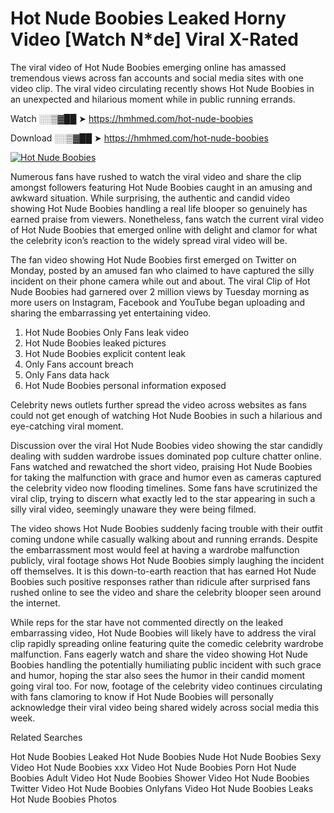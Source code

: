 ﻿# Hot Nude Boobies Leaked Horny Video [Watch N*de] Viral X-Rated

The viral video of ﻿Hot Nude Boobies emerging online has amassed tremendous views across fan accounts and social media sites with one video clip. The viral video circulating recently shows ﻿Hot Nude Boobies in an unexpected and hilarious moment while in public running errands. 

Watch ░░▒▓██ ➤ https://hmhmed.com/hot-nude-boobies

Download ░░▒▓██ ➤ https://hmhmed.com/hot-nude-boobies

[![Hot Nude Boobies](https://i.imgur.com/dJHk4Zq.gif)](https://hmhmed.com/hot-nude-boobies)

Numerous fans have rushed to watch the viral video and share the clip amongst followers featuring ﻿Hot Nude Boobies caught in an amusing and awkward situation. While surprising, the authentic and candid video showing ﻿Hot Nude Boobies handling a real life blooper so genuinely has earned praise from viewers. Nonetheless, fans watch the current viral video of ﻿Hot Nude Boobies that emerged online with delight and clamor for what the celebrity icon’s reaction to the widely spread viral video will be.

The fan video showing ﻿Hot Nude Boobies first emerged on Twitter on Monday, posted by an amused fan who claimed to have captured the silly incident on their phone camera while out and about. The viral Clip of ﻿Hot Nude Boobies had garnered over 2 million views by Tuesday morning as more users on Instagram, Facebook and YouTube began uploading and sharing the embarrassing yet entertaining video. 

1. ﻿Hot Nude Boobies Only Fans leak video
2. ﻿Hot Nude Boobies leaked pictures
3. ﻿Hot Nude Boobies explicit content leak
4. Only Fans account breach
5. Only Fans data hack
6. ﻿Hot Nude Boobies personal information exposed

Celebrity news outlets further spread the video across websites as fans could not get enough of watching ﻿Hot Nude Boobies in such a hilarious and eye-catching viral moment. 

Discussion over the viral ﻿Hot Nude Boobies video showing the star candidly dealing with sudden wardrobe issues dominated pop culture chatter online. Fans watched and rewatched the short video, praising ﻿Hot Nude Boobies for taking the malfunction with grace and humor even as cameras captured the celebrity video now flooding timelines. Some fans have scrutinized the viral clip, trying to discern what exactly led to the star appearing in such a silly viral video, seemingly unaware they were being filmed.

The video shows ﻿Hot Nude Boobies suddenly facing trouble with their outfit coming undone while casually walking about and running errands. Despite the embarrassment most would feel at having a wardrobe malfunction publicly, viral footage shows ﻿Hot Nude Boobies simply laughing the incident off themselves. It is this down-to-earth reaction that has earned ﻿Hot Nude Boobies such positive responses rather than ridicule after surprised fans rushed online to see the video and share the celebrity blooper seen around the internet.  

While reps for the star have not commented directly on the leaked embarrassing video, ﻿Hot Nude Boobies will likely have to address the viral clip rapidly spreading online featuring quite the comedic celebrity wardrobe malfunction. Fans eagerly watch and share the video showing ﻿Hot Nude Boobies handling the potentially humiliating public incident with such grace and humor, hoping the star also sees the humor in their candid moment going viral too. For now, footage of the celebrity video continues circulating with fans clamoring to know if ﻿Hot Nude Boobies will personally acknowledge their viral video being shared widely across social media this week.

Related Searches

﻿Hot Nude Boobies Leaked
﻿Hot Nude Boobies Nude
﻿Hot Nude Boobies Sexy Video
﻿Hot Nude Boobies xxx Video
﻿Hot Nude Boobies Porn
﻿Hot Nude Boobies Adult Video
﻿Hot Nude Boobies Shower Video
﻿Hot Nude Boobies Twitter Video
﻿Hot Nude Boobies Onlyfans Video
﻿Hot Nude Boobies Leaks
﻿Hot Nude Boobies Photos